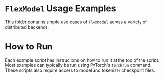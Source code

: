 # `FlexModel` Usage Examples
This folder contains simple use-cases of `FlexModel` across a variety of distributed backends.

# How to Run
Each example script has instructions on how to run it at the top of the script.
Most examples can typically be run using PyTorch's `torchrun` command. These scripts also require access to model and tokenizer checkpoint files.
